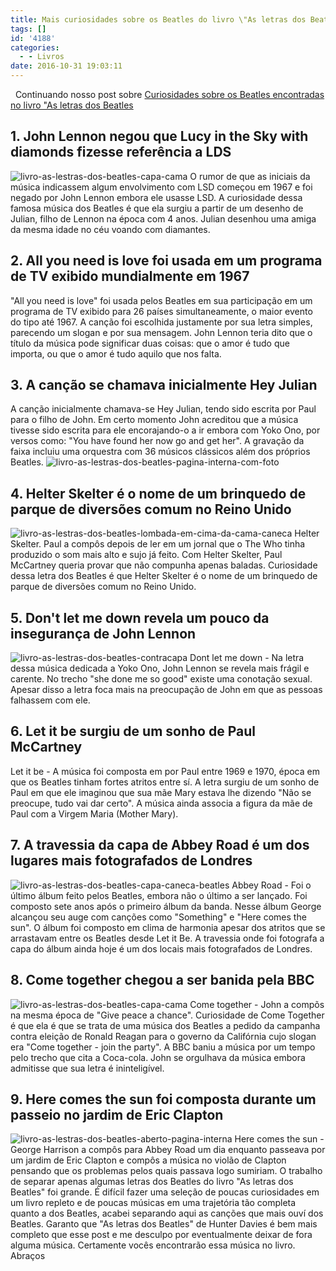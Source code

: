 ```yaml
---
title: Mais curiosidades sobre os Beatles do livro \"As letras dos Beatles\"
tags: []
id: '4188'
categories:
  - - Livros
date: 2016-10-31 19:03:11
---
```


  Continuando nosso post sobre [Curiosidades sobre os Beatles encontradas no livro "As letras dos Beatles](http://natalia.blog.br/curiosidades-beatles/ "Curiosidades sobre os Beatles")

## 1\. John Lennon negou que Lucy in the Sky with diamonds fizesse referência a LDS

![livro-as-lestras-dos-beatles-capa-cama](/wp-content/uploads/2016/10/livro-as-lestras-dos-beatles-capa-cama.jpg) O rumor de que as iniciais da música indicassem algum envolvimento com LSD começou em 1967 e foi negado por John Lennon embora ele usasse LSD. A curiosidade dessa famosa música dos Beatles é que ela surgiu a partir de um desenho de Julian, filho de Lennon na época com 4 anos. Julian desenhou uma amiga da mesma idade no céu voando com diamantes.

## 2\. All you need is love foi usada em um programa de TV exibido mundialmente em 1967

"All you need is love" foi usada pelos Beatles em sua participação em um programa de TV exibido para 26 países simultaneamente, o maior evento do tipo até 1967. A canção foi escolhida justamente por sua letra simples, parecendo um slogan e por sua mensagem. John Lennon teria dito que o título da música pode significar duas coisas: que o amor é tudo que importa, ou que o amor é tudo aquilo que nos falta.

## 3\. A canção se chamava inicialmente Hey Julian

A canção inicialmente chamava-se Hey Julian, tendo sido escrita por Paul para o filho de John. Em certo momento John acreditou que a música tivesse sido escrita para ele encorajando-o a ir embora com Yoko Ono, por versos como: "You have found her now go and get her". A gravação da faixa incluiu uma orquestra com 36 músicos clássicos além dos próprios Beatles. ![livro-as-lestras-dos-beatles-pagina-interna-com-foto](/wp-content/uploads/2016/10/livro-as-lestras-dos-beatles-pagina-interna-com-foto.jpg)

## 4\. Helter Skelter é o nome de um brinquedo de parque de diversões comum no Reino Unido

![livro-as-lestras-dos-beatles-lombada-em-cima-da-cama-caneca](/wp-content/uploads/2016/10/livro-as-lestras-dos-beatles-lombada-em-cima-da-cama-caneca.jpg) Helter Skelter. Paul a compôs depois de ler em um jornal que o The Who tinha produzido o som mais alto e sujo já feito. Com Helter Skelter, Paul McCartney queria provar que não compunha apenas baladas. Curiosidade dessa letra dos Beatles é que Helter Skelter é o nome de um brinquedo de parque de diversões comum no Reino Unido.

## 5\. Don't let me down revela um pouco da insegurança de John Lennon

![livro-as-lestras-dos-beatles-contracapa](/wp-content/uploads/2016/10/livro-as-lestras-dos-beatles-contracapa.jpg) Dont let me down - Na letra dessa música dedicada a Yoko Ono, John Lennon se revela mais frágil e carente. No trecho "she done me so good" existe uma conotação sexual. Apesar disso a letra foca mais na preocupação de John em que as pessoas falhassem com ele.

## 6\. Let it be surgiu de um sonho de Paul McCartney

Let it be - A música foi composta em por Paul entre 1969 e 1970, época em que os Beatles tinham fortes atritos entre sí. A letra surgiu de um sonho de Paul em que ele imaginou que sua mãe Mary estava lhe dizendo "Não se preocupe, tudo vai dar certo". A música ainda associa a figura da mãe de Paul com a Virgem Maria (Mother Mary).

## 7\. A travessia da capa de Abbey Road é um dos lugares mais fotografados de Londres

![livro-as-lestras-dos-beatles-capa-caneca-beatles](/wp-content/uploads/2016/10/livro-as-lestras-dos-beatles-capa-caneca-beatles.jpg) Abbey Road - Foi o último álbum feito pelos Beatles, embora não o último a ser lançado. Foi composto sete anos após o primeiro álbum da banda. Nesse álbum George alcançou seu auge com canções como "Something" e "Here comes the sun". O álbum foi composto em clima de harmonia apesar dos atritos que se arrastavam entre os Beatles desde Let it Be. A travessia onde foi fotografa a capa do álbum ainda hoje é um dos locais mais fotografados de Londres.

## 8\. Come together chegou a ser banida pela BBC

![livro-as-lestras-dos-beatles-capa-cama](/wp-content/uploads/2016/10/livro-as-lestras-dos-beatles-capa-cama.jpg) Come together - John a compõs na mesma época de "Give peace a chance". Curiosidade de Come Together é que ela é que se trata de uma música dos Beatles a pedido da campanha contra eleição de Ronald Reagan para o governo da Califórnia cujo slogan era "Come together - join the party". A BBC baniu a música por um tempo pelo trecho que cita a Coca-cola. John se orgulhava da música embora admitisse que sua letra é ininteligível.

## 9\. Here comes the sun foi composta durante um passeio no jardim de Eric Clapton

![livro-as-lestras-dos-beatles-aberto-pagina-interna](/wp-content/uploads/2016/10/livro-as-lestras-dos-beatles-aberto-pagina-interna.jpg) Here comes the sun - George Harrison a compôs para Abbey Road um dia enquanto passeava por um jardim de Eric Clapton e compôs a música no violão de Clapton pensando que os problemas pelos quais passava logo sumiriam. O trabalho de separar apenas algumas letras dos Beatles do livro "As letras dos Beatles" foi grande. É difícil fazer uma seleção de poucas curiosidades em um livro repleto e de poucas músicas em uma trajetória tão completa quanto a dos Beatles, acabei separando aqui as canções que mais ouví dos Beatles. Garanto que "As letras dos Beatles" de Hunter Davies é bem mais completo que esse post e me desculpo por eventualmente deixar de fora alguma música. Certamente vocês encontrarão essa música no livro. Abraços
